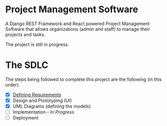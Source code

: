 # Project Management Software
A Django REST Framework and React powered Project Management Software that allows organizations (admin and staff) to manage their projects and tasks.


The project is still in progress.


# The SDLC
The steps being followed to complete this project are the following (in this order):

 - [x] [Defining Requirements](./MD/Requirements.md)
 - [x] Design and Prototyping (UI)
 - [x] UML Diagrams (defining the models)
 - [ ] Implementation *- In Progress*
 - [ ] Deployment

